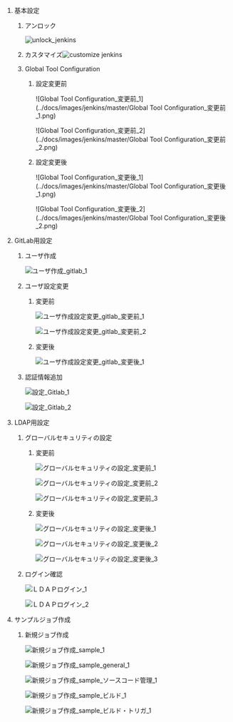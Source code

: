 1. 基本設定

   1. アンロック

      ![unlock_jenkins](../docs/images/jenkins/master/unlock_jenkins.png)

   2. カスタマイズ![customize jenkins](../docs/images/jenkins/master/customize_jenkins.png)

   3. Global Tool Configuration

      1. 設定変更前

         ![Global Tool Configuration_変更前_1](../docs/images/jenkins/master/Global Tool Configuration_変更前_1.png)

         ![Global Tool Configuration_変更前_2](../docs/images/jenkins/master/Global Tool Configuration_変更前_2.png)

      2. 設定変更後

         ![Global Tool Configuration_変更後_1](../docs/images/jenkins/master/Global Tool Configuration_変更後_1.png)

         ![Global Tool Configuration_変更後_2](../docs/images/jenkins/master/Global Tool Configuration_変更後_2.png)

2. GitLab用設定

   1. ユーザ作成

      ![ユーザ作成_gitlab_1](../docs/images/jenkins/master/ユーザ作成_gitlab_1.png)

   2. ユーザ設定変更

      1. 変更前

         ![ユーザ作成設定変更_gitlab_変更前_1](../docs/images/jenkins/master/ユーザ作成設定変更_gitlab_変更前_1.png)

         ![ユーザ作成設定変更_gitlab_変更前_2](../docs/images/jenkins/master/ユーザ作成設定変更_gitlab_変更前_2.png)

      2. 変更後

         ![ユーザ作成設定変更_gitlab_変更後_1](../docs/images/jenkins/master/ユーザ作成設定変更_gitlab_変更後_1.png)

   3. 認証情報追加

      ![設定_Gitlab_1](../docs/images/jenkins/master/設定_Gitlab_1.png)

      ![設定_Gitlab_2](../docs/images/jenkins/master/設定_Gitlab_2.png)

3. LDAP用設定

   1. グローバルセキュリティの設定

      1. 変更前

         ![グローバルセキュリティの設定_変更前_1](../docs/images/jenkins/master/グローバルセキュリティの設定_変更前_1.png)

         ![グローバルセキュリティの設定_変更前_2](../docs/images/jenkins/master/グローバルセキュリティの設定_変更前_2.png)

         ![グローバルセキュリティの設定_変更前_3](../docs/images/jenkins/master/グローバルセキュリティの設定_変更前_3.png)

      2. 変更後

         ![グローバルセキュリティの設定_変更後_1](../docs/images/jenkins/master/グローバルセキュリティの設定_変更後_1.png)

         ![グローバルセキュリティの設定_変更後_2](../docs/images/jenkins/master/グローバルセキュリティの設定_変更後_2.png)

         ![グローバルセキュリティの設定_変更後_3](../docs/images/jenkins/master/グローバルセキュリティの設定_変更後_3.png)

   2. ログイン確認

      ![ＬＤＡＰログイン_1](../docs/images/jenkins/master/ＬＤＡＰログイン_1.png)

      ![ＬＤＡＰログイン_2](../docs/images/jenkins/master/ＬＤＡＰログイン_2.png)

4. サンプルジョブ作成

   1. 新規ジョブ作成

      ![新規ジョブ作成_sample_1](../docs/images/jenkins/master/新規ジョブ作成_sample_1.png)

      ![新規ジョブ作成_sample_general_1](../docs/images/jenkins/master/新規ジョブ作成_sample_general_1.png)

      ![新規ジョブ作成_sample_ソースコード管理_1](../docs/images/jenkins/master/新規ジョブ作成_sample_ソースコード管理_1.png)

      ![新規ジョブ作成_sample_ビルド_1](../docs/images/jenkins/master/新規ジョブ作成_sample_ビルド_1.png)

      ![新規ジョブ作成_sample_ビルド・トリガ_1](../docs/images/jenkins/master/新規ジョブ作成_sample_ビルド・トリガ_1.png)